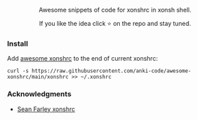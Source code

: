 <p align="center">
Awesome snippets of code for xonshrc in xonsh shell. 
</p>

<p align="center">
If you like the idea click ⭐ on the repo and stay tuned. 
</p>

### Install

Add [awesome xonshrc](https://github.com/anki-code/awesome-xonshrc/blob/main/xonshrc) to the end of current xonshrc:
```xonsh
curl -s https://raw.githubusercontent.com/anki-code/awesome-xonshrc/main/xonshrc >> ~/.xonshrc
```

### Acknowledgments
* [Sean Farley xonshrc](https://github.com/seanfarley/dotfiles/blob/master/xonshrc)
